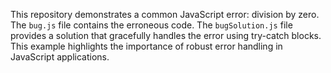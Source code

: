 This repository demonstrates a common JavaScript error: division by zero. The `bug.js` file contains the erroneous code. The `bugSolution.js` file provides a solution that gracefully handles the error using try-catch blocks. This example highlights the importance of robust error handling in JavaScript applications.